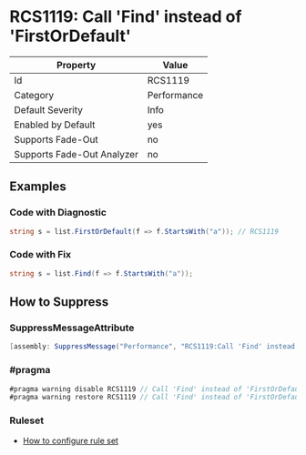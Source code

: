 # RCS1119: Call 'Find' instead of 'FirstOrDefault'

Property | Value
--- | ---
Id|RCS1119
Category|Performance
Default Severity|Info
Enabled by Default|yes
Supports Fade\-Out|no
Supports Fade\-Out Analyzer|no

## Examples

### Code with Diagnostic

```csharp
string s = list.FirstOrDefault(f => f.StartsWith("a")); // RCS1119
```

### Code with Fix

```csharp
string s = list.Find(f => f.StartsWith("a"));
```

## How to Suppress

### SuppressMessageAttribute

```csharp
[assembly: SuppressMessage("Performance", "RCS1119:Call 'Find' instead of 'FirstOrDefault'.", Justification = "<Pending>")]
```

### \#pragma

```csharp
#pragma warning disable RCS1119 // Call 'Find' instead of 'FirstOrDefault'.
#pragma warning restore RCS1119 // Call 'Find' instead of 'FirstOrDefault'.
```

### Ruleset

* [How to configure rule set](../HowToConfigureAnalyzers.md)
